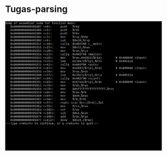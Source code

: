 # Tugas-parsing

![assembly](https://github.com/dominiquefrans/Tugas-parsing/blob/master/Untitled2.png)
